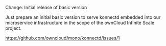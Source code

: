 Change: Initial release of basic version

Just prepare an initial basic version to serve konnectd embedded into our
microservice infrastructure in the scope of the ownCloud Infinite Scale
project.

https://github.com/owncloud/mono/konnectd/issues/1

